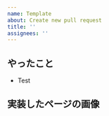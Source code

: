 ```yaml
---
name: Template
about: Create new pull request
title: ''
assignees: ''
---
```


## やったこと
- Test

## 実装したページの画像
